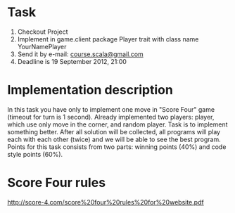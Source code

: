 # Task
1. Checkout Project
2. Implement in game.client package Player trait with class name YourNamePlayer
3. Send it by e-mail: course.scala@gmail.com
4. Deadline is 19 September 2012, 21:00
# Implementation description
In this task you have only to implement one move in "Score Four" game (timeout for turn is 1 second). Already implemented two players: player,
which use only move in the corner, and random player. Task is to implement something better. After all solution will be
collected, all programs will play each with each other (twice) and we will be able to see the best program.
Points for this task consists from two parts: winning points (40%) and code style points (60%).
# Score Four rules
http://score-4.com/score%20four%20rules%20for%20website.pdf
